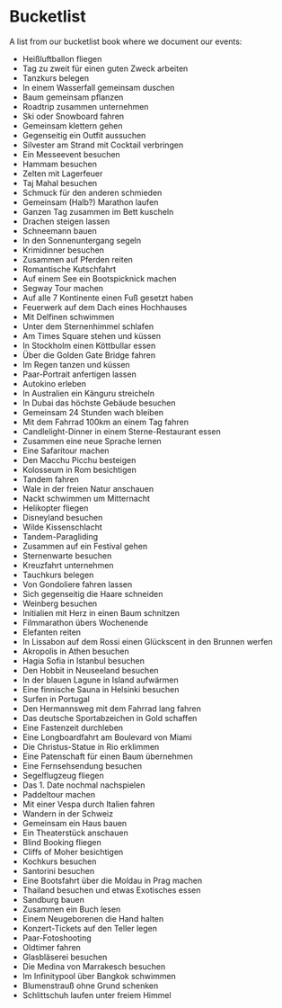# Bucketlist

A list from our bucketlist book where we document our events:

 - Heißluftballon fliegen
 - Tag zu zweit für einen guten Zweck arbeiten
 - Tanzkurs belegen
 - In einem Wasserfall gemeinsam duschen
 - Baum gemeinsam pflanzen
 - Roadtrip zusammen unternehmen
 - Ski oder Snowboard fahren
 - Gemeinsam klettern gehen
 - Gegenseitig ein Outfit aussuchen
 - Silvester am Strand mit Cocktail verbringen
 - Ein Messeevent besuchen
 - Hammam besuchen
 - Zelten mit Lagerfeuer
 - Taj Mahal besuchen
 - Schmuck für den anderen schmieden
 - Gemeinsam (Halb?) Marathon laufen
 - Ganzen Tag zusammen im Bett kuscheln
 - Drachen steigen lassen
 - Schneemann bauen
 - In den Sonnenuntergang segeln
 - Krimidinner besuchen
 - Zusammen auf Pferden reiten
 - Romantische Kutschfahrt
 - Auf einem See ein Bootspicknick machen
 - Segway Tour machen
 - Auf alle 7 Kontinente einen Fuß gesetzt haben
 - Feuerwerk auf dem Dach eines Hochhauses
 - Mit Delfinen schwimmen
 - Unter dem Sternenhimmel schlafen
 - Am Times Square stehen und küssen
 - In Stockholm einen Köttbullar essen
 - Über die Golden Gate Bridge fahren
 - Im Regen tanzen und küssen
 - Paar-Portrait anfertigen lassen
 - Autokino erleben
 - In Australien ein Känguru streicheln
 - In Dubai das höchste Gebäude besuchen
 - Gemeinsam 24 Stunden wach bleiben
 - Mit dem Fahrrad 100km an einem Tag fahren
 - Candlelight-Dinner in einem Sterne-Restaurant essen
 - Zusammen eine neue Sprache lernen
 - Eine Safaritour machen
 - Den Macchu Picchu besteigen
 - Kolosseum in Rom besichtigen
 - Tandem fahren
 - Wale in der freien Natur anschauen
 - Nackt schwimmen um Mitternacht
 - Helikopter fliegen
 - Disneyland besuchen
 - Wilde Kissenschlacht
 - Tandem-Paragliding    
 - Zusammen auf ein Festival gehen
 - Sternenwarte besuchen
 - Kreuzfahrt unternehmen
 - Tauchkurs belegen
 - Von Gondoliere fahren lassen
 - Sich gegenseitig die Haare schneiden
 - Weinberg besuchen
 - Initialien mit Herz in einen Baum schnitzen
 - Filmmarathon übers Wochenende
 - Elefanten reiten
 - In Lissabon auf dem Rossi einen Glückscent in den Brunnen werfen
 - Akropolis in Athen besuchen
 - Hagia Sofia in Istanbul besuchen
 - Den Hobbit in Neuseeland besuchen
 - In der blauen Lagune in Island aufwärmen
 - Eine finnische Sauna in Helsinki besuchen
 - Surfen in Portugal
 - Den Hermannsweg mit dem Fahrrad lang fahren
 - Das deutsche Sportabzeichen in Gold schaffen
 - Eine Fastenzeit durchleben
 - Eine Longboardfahrt am Boulevard von Miami
 - Die Christus-Statue in Rio erklimmen
 - Eine Patenschaft für einen Baum übernehmen
 - Eine Fernsehsendung besuchen
 - Segelflugzeug fliegen
 - Das 1. Date nochmal nachspielen
 - Paddeltour machen
 - Mit einer Vespa durch Italien fahren
 - Wandern in der Schweiz
 - Gemeinsam ein Haus bauen
 - Ein Theaterstück anschauen
 - Blind Booking fliegen
 - Cliffs of Moher besichtigen
 - Kochkurs besuchen
 - Santorini besuchen
 - Eine Bootsfahrt über die Moldau in Prag machen
 - Thailand besuchen und etwas Exotisches essen
 - Sandburg bauen
 - Zusammen ein Buch lesen
 - Einem Neugeborenen die Hand halten
 - Konzert-Tickets auf den Teller legen
 - Paar-Fotoshooting
 - Oldtimer fahren
 - Glasbläserei besuchen
 - Die Medina von Marrakesch besuchen
 - Im Infinitypool über Bangkok schwimmen
 - Blumenstrauß ohne Grund schenken
 - Schlittschuh laufen unter freiem Himmel
